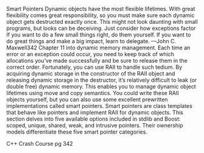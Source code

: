Smart Pointers
Dynamic objects have the most flexible lifetimes. With great flexibility
comes great responsibility, so you must make sure each dynamic object
gets destructed exactly once. This might not look daunting with small programs, but looks can be deceiving. Just consider how exceptions factor
If you want to do a few small things right, do them yourself. If you
want to do great things and make a big impact, learn to delegate.
—John C. Maxwell342 Chapter 11
into dynamic memory management. Each time an error or an exception
could occur, you need to keep track of which allocations you’ve made
successfully and be sure to release them in the correct order.
Fortunately, you can use RAII to handle such tedium. By acquiring
dynamic storage in the constructor of the RAII object and releasing dynamic
storage in the destructor, it’s relatively difficult to leak (or double free)
dynamic memory. This enables you to manage dynamic object lifetimes
using move and copy semantics.
You could write these RAII objects yourself, but you can also use some
excellent prewritten implementations called smart pointers. Smart pointers are
class templates that behave like pointers and implement RAII for dynamic
objects.
This section delves into five available options included in stdlib and
Boost: scoped, unique, shared, weak, and intrusive pointers. Their ownership models differentiate these five smart pointer categories.

C++ Crash Course pg 342

